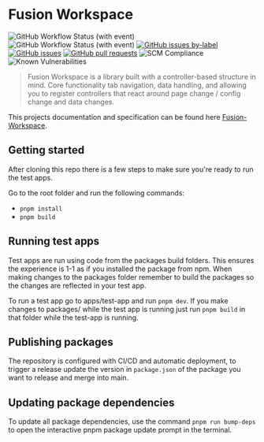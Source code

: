 # Fusion Workspace

![GitHub Workflow Status (with event)](https://img.shields.io/github/actions/workflow/status/equinor/fusion-workspace/ci.yml)
![GitHub Workflow Status (with event)](https://img.shields.io/github/actions/workflow/status/equinor/fusion-workspace/publish.yml?logo=npm&label=Deployment)
[![GitHub issues by-label](https://img.shields.io/github/issues/equinor/fusion-workspace/bug?label=%F0%9F%90%9B%20bug%20issues&color=red)](https://github.com/equinor/fusion-workspace/issues?q=is%3Aissue+is%3Aopen+label%3Abug)
[![GitHub issues](https://img.shields.io/github/issues/equinor/fusion-workspace)](https://github.com/equinor/fusion-workspace/issues)
[![GitHub pull requests](https://img.shields.io/github/issues-pr-raw/equinor/fusion-workspace)](https://github.com/equinor/fusion-workspace/pulls)
![SCM Compliance](https://scm-compliance-api.radix.equinor.com/repos/equinor/fusion-workspace/badge)
![Known Vulnerabilities](https://snyk.io/test/github/equinor/fusion-workspace/badge.svg)

> Fusion Workspace is a library built with a controller-based structure in mind. Core functionality tab navigation, data handling, and allowing you to register controllers that react around page change / config change and data changes.

This projects documentation and specification can be found here [Fusion-Workspace](https://equinor.github.io/fusion-workspace/).

## Getting started

After cloning this repo there is a few steps to make sure you're ready to run the test apps.

Go to the root folder and run the following commands:

- `pnpm install`
- `pnpm build`

## Running test apps

Test apps are run using code from the packages build folders. This ensures the experience is 1-1 as if you installed the package from npm. When making changes to the packages folder remember to build the packages so the changes are reflected in your test app.

To run a test app go to apps/test-app and run `pnpm dev`. If you make changes to packages/ while the test app is running just run `pnpm build` in that folder while the test-app is running.

## Publishing packages

The repository is configured with CI/CD and automatic deployment, to trigger a release update the version in `package.json` of the package you want to release and merge into main.

## Updating package dependencies

To update all package dependencies, use the command `pnpm run bump-deps` to open the interactive pnpm package update prompt in the terminal.
